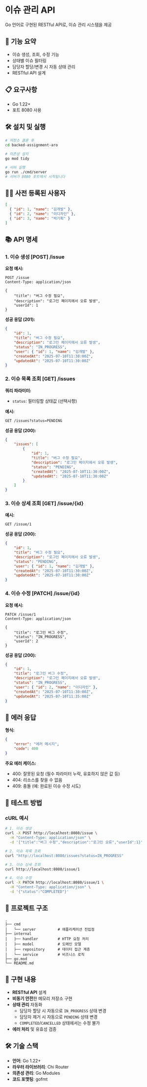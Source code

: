# 이슈 관리 API 

Go 언어로 구현된 RESTful API로, 이슈 관리 시스템을 제공

## 🚀 기능 요약

- 이슈 생성, 조회, 수정 기능
- 상태별 이슈 필터링
- 담당자 할당/변경 시 자동 상태 관리
- RESTful API 설계

## 📋 요구사항

- Go 1.22+
- 포트 8080 사용

## 🛠️ 설치 및 실행

```bash
# 저장소 클론 후
cd backed-assignment-aro

# 의존성 설치
go mod tidy

# 서버 실행
go run ./cmd/server
# 서버가 8080 포트에서 시작됩니다
```

## 🧑‍💻 사전 등록된 사용자

```json
[
  { "id": 1, "name": "김개발" },
  { "id": 2, "name": "이디자인" },
  { "id": 3, "name": "박기획" }
]
```

## 📚 API 명세

### 1. 이슈 생성 [POST] /issue

**요청 예시:**
```http
POST /issue
Content-Type: application/json

{
    "title": "버그 수정 필요",
    "description": "로그인 페이지에서 오류 발생",
    "userId": 1
}
```

**성공 응답 (201):**
```json
{
    "id": 1,
    "title": "버그 수정 필요",
    "description": "로그인 페이지에서 오류 발생",
    "status": "IN_PROGRESS",
    "user": { "id": 1, "name": "김개발" },
    "createdAt": "2025-07-10T11:30:00Z",
    "updatedAt": "2025-07-10T11:30:00Z"
}
```

### 2. 이슈 목록 조회 [GET] /issues

**쿼리 파라미터:**
- `status`: 필터링할 상태값 (선택사항)

**예시:**
```http
GET /issues?status=PENDING
```

**성공 응답 (200):**
```json
{
    "issues": [
        {
            "id": 1,
            "title": "버그 수정 필요",
            "description": "로그인 페이지에서 오류 발생",
            "status": "PENDING",
            "createdAt": "2025-07-10T11:30:00Z",
            "updatedAt": "2025-07-10T11:30:00Z"
        }
    ]
}
```

### 3. 이슈 상세 조회 [GET] /issue/{id}

**예시:**
```http
GET /issue/1
```

**성공 응답 (200):**
```json
{
    "id": 1,
    "title": "버그 수정 필요",
    "description": "로그인 페이지에서 오류 발생",
    "status": "PENDING",
    "user": { "id": 1, "name": "김개발" },
    "createdAt": "2025-07-10T11:30:00Z",
    "updatedAt": "2025-07-10T11:30:00Z"
}
```

### 4. 이슈 수정 [PATCH] /issue/{id}

**요청 예시:**
```http
PATCH /issue/1
Content-Type: application/json

{
    "title": "로그인 버그 수정",
    "status": "IN_PROGRESS",
    "userId": 2
}
```

**성공 응답 (200):**
```json
{
    "id": 1,
    "title": "로그인 버그 수정",
    "description": "로그인 페이지에서 오류 발생",
    "status": "IN_PROGRESS",
    "user": { "id": 2, "name": "이디자인" },
    "createdAt": "2025-07-10T11:30:00Z",
    "updatedAt": "2025-07-10T11:35:00Z"
}
```

## 🚨 에러 응답

**형식:**
```json
{
    "error": "에러 메시지",
    "code": 400
}
```

**주요 에러 케이스:**
- 400: 잘못된 요청 (필수 파라미터 누락, 유효하지 않은 값 등)
- 404: 리소스를 찾을 수 없음
- 409: 충돌 (예: 완료된 이슈 수정 시도)

## 🧪 테스트 방법

### cURL 예시

```bash
# 1. 이슈 생성
curl -X POST http://localhost:8080/issue \
  -H "Content-Type: application/json" \
  -d '{"title":"버그 수정","description":"로그인 오류","userId":1}'

# 2. 이슈 목록 조회
curl "http://localhost:8080/issues?status=IN_PROGRESS"

# 3. 이슈 상세 조회
curl http://localhost:8080/issue/1

# 4. 이슈 수정
curl -X PATCH http://localhost:8080/issue/1 \
  -H "Content-Type: application/json" \
  -d '{"status":"COMPLETED"}'
```

## 📂 프로젝트 구조

```
.
├── cmd
│   └── server          # 애플리케이션 진입점
├── internal
│   ├── handler         # HTTP 요청 처리
│   ├── model           # 도메인 모델
│   ├── repository      # 데이터 접근 계층
│   └── service         # 비즈니스 로직
├── go.mod
└── README.md
```

## 📝 구현 내용

- **RESTful API** 설계
- **비동기 안전**한 메모리 저장소 구현
- **상태 관리** 자동화
  - 담당자 할당 시 자동으로 `IN_PROGRESS` 상태 변경
  - 담당자 제거 시 자동으로 `PENDING` 상태 변경
  - `COMPLETED`/`CANCELLED` 상태에서는 수정 불가
- **에러 처리** 및 유효성 검증

## 🛠 기술 스택

- **언어**: Go 1.22+
- **라우터 라이브러리**: Chi Router
- **의존성 관리**: Go Modules
- **코드 포맷팅**: gofmt
